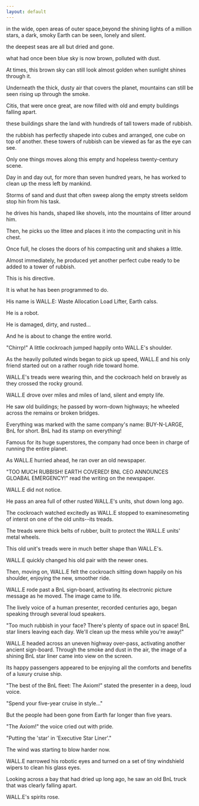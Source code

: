 ```yaml
---
layout: default
---
```



in the wide, open areas of outer space,beyond the shining lights of a million stars, a dark, smoky Earth can be seen, lonely and silent.

the deepest seas are all but dried and gone.

what had once been blue sky is now brown, polluted with dust.

At times, this brown sky can still look almost golden when sunlight shines through it.

Underneath the thick, dusty air that covers the planet, mountains can still be seen rising up through the smoke.

Citis, that were once great, are now filled with old and empty buildings falling apart.

these buildings share the land with hundreds of tall towers made of rubbish.

the rubbish has perfectly shapede into cubes and arranged, one cube on top of another. these towers of rubbish can be viewed as far as the eye can see.

Only one things moves along this empty and hopeless twenty-century scene.

Day in and day out, for more than seven hundred years, he has worked to clean up the mess left by mankind.

Storms of sand and dust that often sweep along the empty streets seldom stop hin from his task.

he drives his hands, shaped like shovels, into the mountains of litter around him.

Then, he picks uo the littee and places it into the compacting unit in his chest.

Once full, he closes the doors of his compacting unit and shakes a little.

Almost immediately, he produced yet another perfect cube ready to be added to a tower of rubbish.

This is his directive.

It is what he has been programmed to do.

His name is WALL.E: Waste Allocation Load Lifter, Earth calss.

He is a robot.

He is damaged, dirty, and rusted...

And he is about to change the entire world.

"Chirrp!" A little cockroach jumped happily onto WALL.E's shoulder.

As the heavily polluted winds began to pick up speed, WALL.E and his only friend started out on a rather rough ride toward home.

WALL.E's treads were wearing thin, and the cockroach held on bravely as they crossed the rocky ground.

WALL.E drove over miles and miles of land, silent and empty life.

He saw old buildings; he passed by worn-down highways; he wheeled across the remains or broken bridges.

Everything was marked with the same company's name: BUY-N-LARGE, BnL for short. BnL had its stamp on everything!

Famous for its huge superstores, the company had once been in charge of running the entire planet.

As WALL.E hurried ahead, he ran over an old newspaper.

"TOO MUCH RUBBISH! EARTH COVERED! BNL CEO ANNOUNCES GLOABAL EMERGENCY!" read the writing on the newspaper.

WALL.E did not notice.

He pass an area full of other rusted WALL.E's units, shut down long ago.

The cockroach watched excitedly as WALL.E stopped to examinesometing of interst on one of the old units--its treads.

The treads were thick belts of rubber, built to protect the WALL.E units' metal wheels.

This old unit's treads were in much better shape than WALL.E's.

WALL.E quickly changed his old pair with the newer ones.

Then, moving on, WALL.E felt the cockroach sitting down happily on his shoulder, enjoying the new, smoother ride.

WALL.E rode past a BnL sign-board, activating its electronic picture message as he moved. The image came to life.

The lively voice of a human presenter, recorded centuries ago, began speaking through several loud speakers.

"Too much rubbish in your face? There's plenty of space out in space! BnL star liners leaving each day. We'll clean up the mess while you're away!"

WALL.E headed across an uneven highway over-pass, activating another ancient sign-board. Through the smoke and dust in the air, the image of a shining BnL star liner came into view on the screen.

Its happy passengers appeared to be enjoying all the comforts and benefits of a luxury cruise ship.

"The best of the BnL fleet: The Axiom!" stated the presenter in a deep, loud voice.

"Spend your five-year cruise in style..."

But the people had been gone from Earth far longer than five years.

"The Axiom!" the voice cried out with pride.

"Putting the 'star' in 'Executive Star Liner'." 

The wind was starting to blow harder now.

WALL.E narrowed his robotic eyes and turned on a set of tiny windshield wipers to clean his glass eyes.

Looking across a bay that had dried up long ago, he saw an old BnL truck that was clearly falling apart.

WALL.E's spirits rose.

